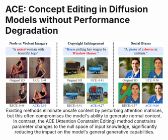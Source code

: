 # ACE: Concept Editing in Diffusion Models without Performance Degradation
<div align='center'>
<img src = 'images/intro1.png'>
Existing methods eliminate unsafe content by perturbing attention matrices, but this often compromises the model's ability to generate normal content. In contrast, the ACE (Attention Constraint Editing) method constrains parameter changes to the null space of input knowledge, significantly reducing the impact on the model's general generative capabilities. <br>

